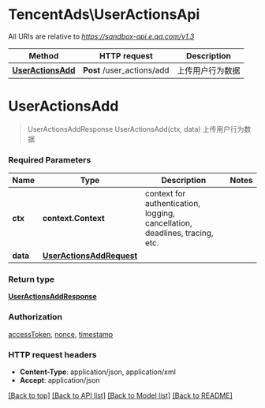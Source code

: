 # TencentAds\UserActionsApi

All URIs are relative to *https://sandbox-api.e.qq.com/v1.3*

Method | HTTP request | Description
------------- | ------------- | -------------
[**UserActionsAdd**](UserActionsApi.md#UserActionsAdd) | **Post** /user_actions/add | 上传用户行为数据


# **UserActionsAdd**
> UserActionsAddResponse UserActionsAdd(ctx, data)
上传用户行为数据

### Required Parameters

Name | Type | Description  | Notes
------------- | ------------- | ------------- | -------------
 **ctx** | **context.Context** | context for authentication, logging, cancellation, deadlines, tracing, etc.
  **data** | [**UserActionsAddRequest**](UserActionsAddRequest.md)|  | 

### Return type

[**UserActionsAddResponse**](UserActionsAddResponse.md)

### Authorization

[accessToken](../README.md#accessToken), [nonce](../README.md#nonce), [timestamp](../README.md#timestamp)

### HTTP request headers

 - **Content-Type**: application/json, application/xml
 - **Accept**: application/json

[[Back to top]](#) [[Back to API list]](../README.md#documentation-for-api-endpoints) [[Back to Model list]](../README.md#documentation-for-models) [[Back to README]](../README.md)


